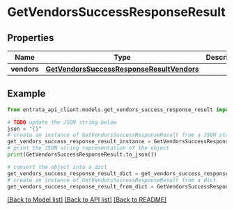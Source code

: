 # GetVendorsSuccessResponseResult


## Properties

Name | Type | Description | Notes
------------ | ------------- | ------------- | -------------
**vendors** | [**GetVendorsSuccessResponseResultVendors**](GetVendorsSuccessResponseResultVendors.md) |  | [optional] 

## Example

```python
from entrata_api_client.models.get_vendors_success_response_result import GetVendorsSuccessResponseResult

# TODO update the JSON string below
json = "{}"
# create an instance of GetVendorsSuccessResponseResult from a JSON string
get_vendors_success_response_result_instance = GetVendorsSuccessResponseResult.from_json(json)
# print the JSON string representation of the object
print(GetVendorsSuccessResponseResult.to_json())

# convert the object into a dict
get_vendors_success_response_result_dict = get_vendors_success_response_result_instance.to_dict()
# create an instance of GetVendorsSuccessResponseResult from a dict
get_vendors_success_response_result_from_dict = GetVendorsSuccessResponseResult.from_dict(get_vendors_success_response_result_dict)
```
[[Back to Model list]](../README.md#documentation-for-models) [[Back to API list]](../README.md#documentation-for-api-endpoints) [[Back to README]](../README.md)


